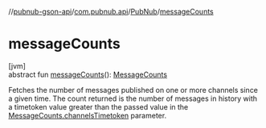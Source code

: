 //[pubnub-gson-api](../../../index.md)/[com.pubnub.api](../index.md)/[PubNub](index.md)/[messageCounts](message-counts.md)

# messageCounts

[jvm]\
abstract fun [messageCounts](message-counts.md)(): [MessageCounts](../../com.pubnub.api.endpoints/-message-counts/index.md)

Fetches the number of messages published on one or more channels since a given time. The count returned is the number of messages in history with a timetoken value greater than the passed value in the [MessageCounts.channelsTimetoken](../../../../../pubnub-core/pubnub-core-api/com.pubnub.api.endpoints/-message-counts/channels-timetoken.md) parameter.
